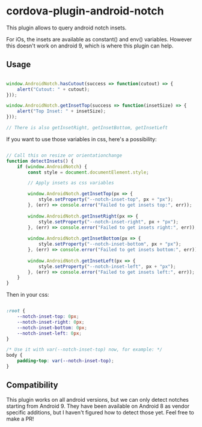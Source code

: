 # cordova-plugin-android-notch

This plugin allows to query android notch insets.

For iOs, the insets are available as constant() and env() variables. However this doesn't work on android 9, which is where this plugin can help.

## Usage

```js

window.AndroidNotch.hasCutout(success => function(cutout) => {
    alert("Cutout: " + cutout);
}));

window.AndroidNotch.getInsetTop(success => function(insetSize) => {
    alert("Top Inset: " + insetSize);
}));

// There is also getInsetRight, getInsetBottom, getInsetLeft
```


If you want to use those variables in css, here's a possibility:

```js

// Call this on resize or orientationchange
function detectInsets() {
    if (window.AndroidNotch) {
        const style = document.documentElement.style;

        // Apply insets as css variables

        window.AndroidNotch.getInsetTop(px => {
            style.setProperty("--notch-inset-top", px + "px");
        }, (err) => console.error("Failed to get insets top:", err));
        
        window.AndroidNotch.getInsetRight(px => {
            style.setProperty("--notch-inset-right", px + "px");
        }, (err) => console.error("Failed to get insets right:", err));
        
        window.AndroidNotch.getInsetBottom(px => {
            style.setProperty("--notch-inset-bottom", px + "px");
        }, (err) => console.error("Failed to get insets bottom:", err));
        
        window.AndroidNotch.getInsetLeft(px => {
            style.setProperty("--notch-inset-left", px + "px");
        }, (err) => console.error("Failed to get insets left:", err));
    }
}
```


Then in your css:

```css

:root {
    --notch-inset-top: 0px;
    --notch-inset-right: 0px;
    --notch-inset-bottom: 0px;
    --notch-inset-left: 0px;
}

/* Use it with var(--notch-inset-top) now, for example: */
body {
    padding-top: var(--notch-inset-top);
}

```

## Compatibility

This plugin works on all android versions, but we can only detect notches starting from Android 9. They have been available on Android 8 as vendor specific additions, but I haven't figured how to detect those yet. Feel free to make a PR!
